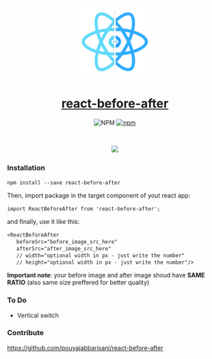 <p align="center">
  <a href="https://github.com/pouyajabbarisani/react-before-after">
    <img src="https://github.com/pouyajabbarisani/react-before-after/blob/master/react-before-after.png?raw=true" height="170">
    <h1 align="center">react-before-after</h1>
  </a>
</p>

<p align="center">
  <img alt="NPM" src="https://img.shields.io/npm/l/react-before-after">
    <a href="https://www.npmjs.com/package/react-before-after"> 
      <img alt="npm" src="https://img.shields.io/npm/v/react-before-after">
    </a>
</p>

<br/>

<p align="center">
    <img src="https://github.com/pouyajabbarisani/react-before-after/blob/master/preview.gif">
</p>

### Installation
    npm install --save react-before-after
Then, import package in the target component of yout react app:

    import ReactBeforeAfter from 'react-before-after';

and finally, use it like this:

    <ReactBeforeAfter 
       beforeSrc="before_image_src_here" 
       afterSrc="after_image_src_here" 
       // width="optional width in px - just write the number"
       // height="optional width in px - just write the number"/>
    
**Important note**: your before image and after image shoud have **SAME RATIO** (also same size preffered for better quality)

### To Do

 - Vertical switch

### Contribute
https://github.com/pouyajabbarisani/react-before-after